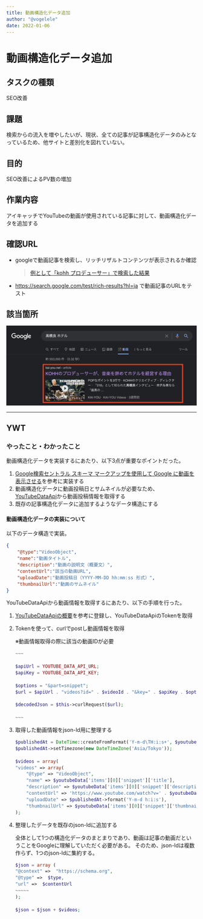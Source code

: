 ```yaml
---
title: 動画構造化データ追加
author: "@vogelele"
date: 2022-01-06
---
```



# 動画構造化データ追加

## タスクの種類

SEO改善

## 課題

検索からの流入を増やしたいが、現状、全ての記事が記事構造化データのみとなっているため、他サイトと差別化を図れていない。


## 目的

SEO改善によるPV数の増加


## 作業内容

アイキャッチでYouTubeの動画が使用されている記事に対して、動画構造化データを追加する


## 確認URL

- googleで動画記事を検索し、リッチリザルトコンテンツが表示されるか確認
    > [例として「kohh プロデューサー」で検索した結果](https://www.google.com/search?q=kohh+%E3%83%97%E3%83%AD%E3%83%87%E3%83%A5%E3%83%BC%E3%82%B5%E3%83%BC&source=lnms&tbm=vid&sa=X&ved=2ahUKEwiwgpOQz5z1AhXFw4sBHVIUDx4Q_AUoAnoECAIQBA&biw=1082&bih=716&dpr=2)
- https://search.google.com/test/rich-results?hl=ja で動画記事のURLをテスト


## 該当箇所

![Googleの検索結果画面](./images/20220106-1.png)

---

## YWT

### やったこと・わかったこと

動画構造化データを実装するにあたり、以下3点が重要なポイントだった。
1. [Google検索セントラル スキーマ マークアップを使用して Google に動画を表示させる](https://developers.google.com/search/docs/advanced/structured-data/video?hl=ja)を参考に実装する
2. 動画構造化データに動画投稿日とサムネイルが必要なため、[YouTubeDataApi](https://developers.google.com/youtube/v3/getting-started?hl=ja)から動画投稿情報を取得する
3. 既存の記事構造化データに追加するようなデータ構造にする



#### 動画構造化データの実装について

 以下のデータ構造で実装。

``` json
{
    "@type":"VideoObject",
    "name":"動画タイトル",
    "description":"動画の説明文（概要文）",
    "contentUrl":"該当の動画URL",
    "uploadDate":"動画投稿日（YYYY-MM-DD hh:mm:ss 形式）",
    "thumbnailUrl":"動画のサムネイル"
}
```

YouTubeDataApiから動画情報を取得するにあたり、以下の手順を行った。
1. [YouTubeDataApiの概要](https://developers.google.com/youtube/v3/getting-started?hl=ja)を参考に登録し、YouTubeDataApiのTokenを取得
2. Tokenを使って、curlでpostし動画情報を取得
    
    ※動画情報取得の際に該当の動画IDが必要

    ``` php
    ~~~

    $apiUrl = YOUTUBE_DATA_API_URL;
    $apiKey = YOUTUBE_DATA_API_KEY;

    $options = "&part=snippet";
    $url = $apiUrl . "videos?id=" . $videoId . "&key=" . $apiKey . $options;

    $decodedJson = $this->curlRequest($url);

    ~~~
    ```

3. 取得した動画情報をjson-ld用に整理する

    ``` php
    $publishedAt = DateTime::createFromFormat('Y-m-d\TH:i:s+', $youtubeData['items'][0]['snippet']['publishedAt']);
    $publishedAt->setTimezone(new DateTimeZone('Asia/Tokyo'));

    $videos = array(
    "videos" => array(
        "@type" => "VideoObject",
        "name" => $youtubeData['items'][0]['snippet']['title'],
        "description" => $youtubeData['items'][0]['snippet']['description'],
        "contentUrl" => 'https://www.youtube.com/watch?v=' . $youtubeData['items'][0]['id'],
        "uploadDate" => $publishedAt->format('Y-m-d h:i:s'),
        "thumbnailUrl" => $youtubeData['items'][0]['snippet']['thumbnails']['default']['url'],
    );
    ```

4. 整理したデータを既存のjson-ldに追加する

    全体として1つの構造化データのまとまりであり、動画は記事の動画だということをGoogleに理解していただく必要がある。
    そのため、json-ldは複数作らず、1つのjson-ldに集約する。

    ``` php
    $json = array (
    "@context" =>  "https://schema.org",
    "@type" =>  $type,
    "url" =>  $contentUrl
    ~~~~~
    );

    $json = $json + $videos;
    ```
